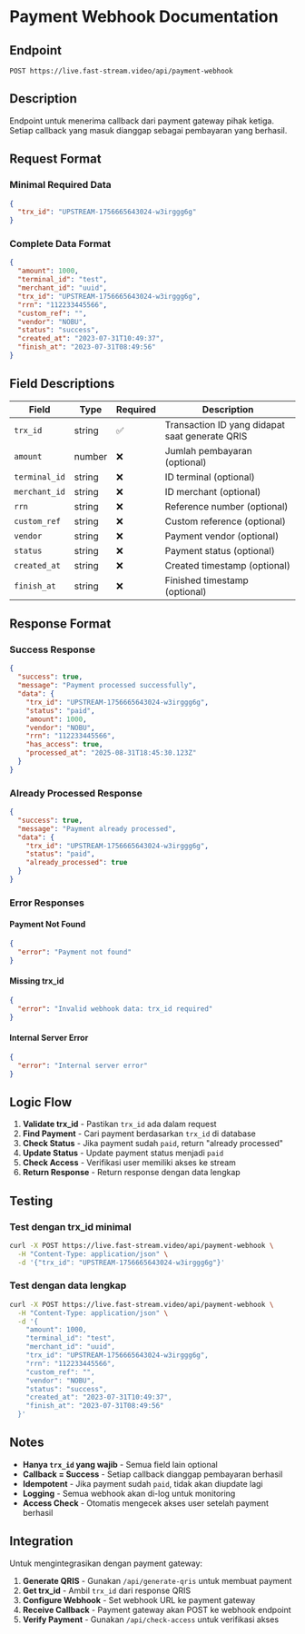 # Payment Webhook Documentation

## Endpoint
```
POST https://live.fast-stream.video/api/payment-webhook
```

## Description
Endpoint untuk menerima callback dari payment gateway pihak ketiga. Setiap callback yang masuk dianggap sebagai pembayaran yang berhasil.

## Request Format

### Minimal Required Data
```json
{
  "trx_id": "UPSTREAM-1756665643024-w3irggg6g"
}
```

### Complete Data Format
```json
{
  "amount": 1000,
  "terminal_id": "test",
  "merchant_id": "uuid",
  "trx_id": "UPSTREAM-1756665643024-w3irggg6g",
  "rrn": "112233445566",
  "custom_ref": "",
  "vendor": "NOBU",
  "status": "success",
  "created_at": "2023-07-31T10:49:37",
  "finish_at": "2023-07-31T08:49:56"
}
```

## Field Descriptions

| Field | Type | Required | Description |
|-------|------|----------|-------------|
| `trx_id` | string | ✅ | Transaction ID yang didapat saat generate QRIS |
| `amount` | number | ❌ | Jumlah pembayaran (optional) |
| `terminal_id` | string | ❌ | ID terminal (optional) |
| `merchant_id` | string | ❌ | ID merchant (optional) |
| `rrn` | string | ❌ | Reference number (optional) |
| `custom_ref` | string | ❌ | Custom reference (optional) |
| `vendor` | string | ❌ | Payment vendor (optional) |
| `status` | string | ❌ | Payment status (optional) |
| `created_at` | string | ❌ | Created timestamp (optional) |
| `finish_at` | string | ❌ | Finished timestamp (optional) |

## Response Format

### Success Response
```json
{
  "success": true,
  "message": "Payment processed successfully",
  "data": {
    "trx_id": "UPSTREAM-1756665643024-w3irggg6g",
    "status": "paid",
    "amount": 1000,
    "vendor": "NOBU",
    "rrn": "112233445566",
    "has_access": true,
    "processed_at": "2025-08-31T18:45:30.123Z"
  }
}
```

### Already Processed Response
```json
{
  "success": true,
  "message": "Payment already processed",
  "data": {
    "trx_id": "UPSTREAM-1756665643024-w3irggg6g",
    "status": "paid",
    "already_processed": true
  }
}
```

### Error Responses

#### Payment Not Found
```json
{
  "error": "Payment not found"
}
```

#### Missing trx_id
```json
{
  "error": "Invalid webhook data: trx_id required"
}
```

#### Internal Server Error
```json
{
  "error": "Internal server error"
}
```

## Logic Flow

1. **Validate trx_id** - Pastikan `trx_id` ada dalam request
2. **Find Payment** - Cari payment berdasarkan `trx_id` di database
3. **Check Status** - Jika payment sudah `paid`, return "already processed"
4. **Update Status** - Update payment status menjadi `paid`
5. **Check Access** - Verifikasi user memiliki akses ke stream
6. **Return Response** - Return response dengan data lengkap

## Testing

### Test dengan trx_id minimal
```bash
curl -X POST https://live.fast-stream.video/api/payment-webhook \
  -H "Content-Type: application/json" \
  -d '{"trx_id": "UPSTREAM-1756665643024-w3irggg6g"}'
```

### Test dengan data lengkap
```bash
curl -X POST https://live.fast-stream.video/api/payment-webhook \
  -H "Content-Type: application/json" \
  -d '{
    "amount": 1000,
    "terminal_id": "test",
    "merchant_id": "uuid",
    "trx_id": "UPSTREAM-1756665643024-w3irggg6g",
    "rrn": "112233445566",
    "custom_ref": "",
    "vendor": "NOBU",
    "status": "success",
    "created_at": "2023-07-31T10:49:37",
    "finish_at": "2023-07-31T08:49:56"
  }'
```

## Notes

- **Hanya `trx_id` yang wajib** - Semua field lain optional
- **Callback = Success** - Setiap callback dianggap pembayaran berhasil
- **Idempotent** - Jika payment sudah `paid`, tidak akan diupdate lagi
- **Logging** - Semua webhook akan di-log untuk monitoring
- **Access Check** - Otomatis mengecek akses user setelah payment berhasil

## Integration

Untuk mengintegrasikan dengan payment gateway:

1. **Generate QRIS** - Gunakan `/api/generate-qris` untuk membuat payment
2. **Get trx_id** - Ambil `trx_id` dari response QRIS
3. **Configure Webhook** - Set webhook URL ke payment gateway
4. **Receive Callback** - Payment gateway akan POST ke webhook endpoint
5. **Verify Payment** - Gunakan `/api/check-access` untuk verifikasi akses
